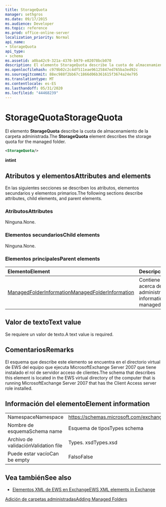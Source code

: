 ```yaml
---
title: StorageQuota
manager: sethgros
ms.date: 09/17/2015
ms.audience: Developer
ms.topic: reference
ms.prod: office-online-server
localization_priority: Normal
api_name:
- StorageQuota
api_type:
- schema
ms.assetid: a0ba42c9-321a-4370-b979-e02078bcb070
description: El elemento StorageQuota describe la cuota de almacenamiento de la carpeta administrada.
ms.openlocfilehash: c979b02c2c4df511eae96125847ed765ba3ed92c
ms.sourcegitcommit: 88ec988f2bb67c1866d06b361615f3674a24e795
ms.translationtype: MT
ms.contentlocale: es-ES
ms.lasthandoff: 05/31/2020
ms.locfileid: "44468239"
---
```

# <a name="storagequota"></a><span data-ttu-id="d6a48-103">StorageQuota</span><span class="sxs-lookup"><span data-stu-id="d6a48-103">StorageQuota</span></span>

<span data-ttu-id="d6a48-104">El elemento **StorageQuota** describe la cuota de almacenamiento de la carpeta administrada.</span><span class="sxs-lookup"><span data-stu-id="d6a48-104">The **StorageQuota** element describes the storage quota for the managed folder.</span></span> 
  
```xml
<StorageQuota/>
```

 <span data-ttu-id="d6a48-105">**int**</span><span class="sxs-lookup"><span data-stu-id="d6a48-105">**int**</span></span>
## <a name="attributes-and-elements"></a><span data-ttu-id="d6a48-106">Atributos y elementos</span><span class="sxs-lookup"><span data-stu-id="d6a48-106">Attributes and elements</span></span>

<span data-ttu-id="d6a48-107">En las siguientes secciones se describen los atributos, elementos secundarios y elementos primarios.</span><span class="sxs-lookup"><span data-stu-id="d6a48-107">The following sections describe attributes, child elements, and parent elements.</span></span>
  
### <a name="attributes"></a><span data-ttu-id="d6a48-108">Atributos</span><span class="sxs-lookup"><span data-stu-id="d6a48-108">Attributes</span></span>

<span data-ttu-id="d6a48-109">Ninguna.</span><span class="sxs-lookup"><span data-stu-id="d6a48-109">None.</span></span>
  
### <a name="child-elements"></a><span data-ttu-id="d6a48-110">Elementos secundarios</span><span class="sxs-lookup"><span data-stu-id="d6a48-110">Child elements</span></span>

<span data-ttu-id="d6a48-111">Ninguna.</span><span class="sxs-lookup"><span data-stu-id="d6a48-111">None.</span></span>
  
### <a name="parent-elements"></a><span data-ttu-id="d6a48-112">Elementos principales</span><span class="sxs-lookup"><span data-stu-id="d6a48-112">Parent elements</span></span>

|<span data-ttu-id="d6a48-113">**Elemento**</span><span class="sxs-lookup"><span data-stu-id="d6a48-113">**Element**</span></span>|<span data-ttu-id="d6a48-114">**Descripción**</span><span class="sxs-lookup"><span data-stu-id="d6a48-114">**Description**</span></span>|
|:-----|:-----|
|[<span data-ttu-id="d6a48-115">ManagedFolderInformation</span><span class="sxs-lookup"><span data-stu-id="d6a48-115">ManagedFolderInformation</span></span>](managedfolderinformation.md) <br/> |<span data-ttu-id="d6a48-116">Contiene información acerca de una carpeta administrada.</span><span class="sxs-lookup"><span data-stu-id="d6a48-116">Contains information about a managed folder.</span></span>  <br/> |
   
## <a name="text-value"></a><span data-ttu-id="d6a48-117">Valor de texto</span><span class="sxs-lookup"><span data-stu-id="d6a48-117">Text value</span></span>

<span data-ttu-id="d6a48-118">Se requiere un valor de texto.</span><span class="sxs-lookup"><span data-stu-id="d6a48-118">A text value is required.</span></span>
  
## <a name="remarks"></a><span data-ttu-id="d6a48-119">Comentarios</span><span class="sxs-lookup"><span data-stu-id="d6a48-119">Remarks</span></span>

<span data-ttu-id="d6a48-120">El esquema que describe este elemento se encuentra en el directorio virtual de EWS del equipo que ejecuta MicrosoftExchange Server 2007 que tiene instalado el rol de servidor acceso de clientes.</span><span class="sxs-lookup"><span data-stu-id="d6a48-120">The schema that describes this element is located in the EWS virtual directory of the computer that is running MicrosoftExchange Server 2007 that has the Client Access server role installed.</span></span>
  
## <a name="element-information"></a><span data-ttu-id="d6a48-121">Información del elemento</span><span class="sxs-lookup"><span data-stu-id="d6a48-121">Element information</span></span>

|||
|:-----|:-----|
|<span data-ttu-id="d6a48-122">Namespace</span><span class="sxs-lookup"><span data-stu-id="d6a48-122">Namespace</span></span>  <br/> |https://schemas.microsoft.com/exchange/services/2006/types  <br/> |
|<span data-ttu-id="d6a48-123">Nombre de esquema</span><span class="sxs-lookup"><span data-stu-id="d6a48-123">Schema name</span></span>  <br/> |<span data-ttu-id="d6a48-124">Esquema de tipos</span><span class="sxs-lookup"><span data-stu-id="d6a48-124">Types schema</span></span>  <br/> |
|<span data-ttu-id="d6a48-125">Archivo de validación</span><span class="sxs-lookup"><span data-stu-id="d6a48-125">Validation file</span></span>  <br/> |<span data-ttu-id="d6a48-126">Types. xsd</span><span class="sxs-lookup"><span data-stu-id="d6a48-126">Types.xsd</span></span>  <br/> |
|<span data-ttu-id="d6a48-127">Puede estar vacío</span><span class="sxs-lookup"><span data-stu-id="d6a48-127">Can be empty</span></span>  <br/> |<span data-ttu-id="d6a48-128">Falso</span><span class="sxs-lookup"><span data-stu-id="d6a48-128">False</span></span>  <br/> |
   
## <a name="see-also"></a><span data-ttu-id="d6a48-129">Vea también</span><span class="sxs-lookup"><span data-stu-id="d6a48-129">See also</span></span>



- [<span data-ttu-id="d6a48-130">Elementos XML de EWS en Exchange</span><span class="sxs-lookup"><span data-stu-id="d6a48-130">EWS XML elements in Exchange</span></span>](ews-xml-elements-in-exchange.md)


[<span data-ttu-id="d6a48-131">Adición de carpetas administradas</span><span class="sxs-lookup"><span data-stu-id="d6a48-131">Adding Managed Folders</span></span>](https://msdn.microsoft.com/library/846658c6-7043-40fb-8439-19f97c2a967f%28Office.15%29.aspx)

